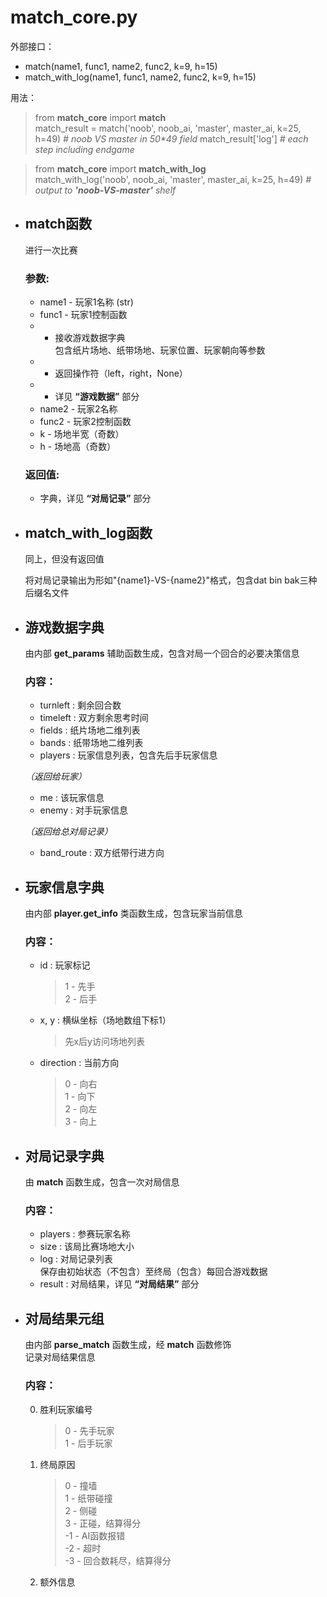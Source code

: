 # match_core.py

外部接口：
- match(name1, func1, name2, func2, k=9, h=15)
- match_with_log(name1, func1, name2, func2, k=9, h=15)

用法：
> from __match_core__ import __match__  
> match_result = match('noob', noob_ai, 'master', master_ai, k=25, h=49) _# noob VS master in 50*49 field_
> match_result['log'] _# each step including endgame_

> from __match_core__ import __match_with_log__  
> match_with_log('noob', noob_ai, 'master', master_ai, k=25, h=49) _# output to __'noob-VS-master'__ shelf_

- ## match函数

    进行一次比赛

    ### 参数:
    - name1 - 玩家1名称 (str)
    - func1 - 玩家1控制函数  
    - - 接收游戏数据字典  
    包含纸片场地、纸带场地、玩家位置、玩家朝向等参数
    - - 返回操作符（left，right，None）
    - - 详见 __“游戏数据”__ 部分
    - name2 - 玩家2名称
    - func2 - 玩家2控制函数
    - k - 场地半宽（奇数）
    - h - 场地高（奇数）

    ### 返回值:
    - 字典，详见 __“对局记录”__ 部分

- ## match_with_log函数

    同上，但没有返回值

    将对局记录输出为形如"{name1}-VS-{name2}"格式，包含dat bin bak三种后缀名文件

- ## 游戏数据字典

    由内部 __get_params__ 辅助函数生成，包含对局一个回合的必要决策信息

    ### 内容：
    - turnleft : 剩余回合数
    - timeleft : 双方剩余思考时间
    - fields : 纸片场地二维列表
    - bands : 纸带场地二维列表
    - players : 玩家信息列表，包含先后手玩家信息

    _（返回给玩家）_

    - me : 该玩家信息
    - enemy : 对手玩家信息

    _（返回给总对局记录）_

    - band_route : 双方纸带行进方向

- ## 玩家信息字典

    由内部 __player.get_info__ 类函数生成，包含玩家当前信息

    ### 内容：
    - id : 玩家标记
        > 1 - 先手  
        > 2 - 后手
    - x, y : 横纵坐标（场地数组下标1）
        > 先x后y访问场地列表
    - direction : 当前方向
        > 0 - 向右  
        > 1 - 向下  
        > 2 - 向左  
        > 3 - 向上

- ## 对局记录字典

    由 __match__ 函数生成，包含一次对局信息

    ### 内容：
    - players : 参赛玩家名称
    - size : 该局比赛场地大小
    - log : 对局记录列表  
    保存由初始状态（不包含）至终局（包含）每回合游戏数据
    - result : 对局结果，详见 __“对局结果”__ 部分

- ## 对局结果元组

    由内部 __parse_match__ 函数生成，经 __match__ 函数修饰  
    记录对局结果信息

    ### 内容：
    0. 胜利玩家编号
        > 0 - 先手玩家  
        > 1 - 后手玩家
    1. 终局原因
        > 0 - 撞墙  
        > 1 - 纸带碰撞  
        > 2 - 侧碰  
        > 3 - 正碰，结算得分  
        > -1 - AI函数报错  
        > -2 - 超时  
        > -3 - 回合数耗尽，结算得分
    2. 额外信息